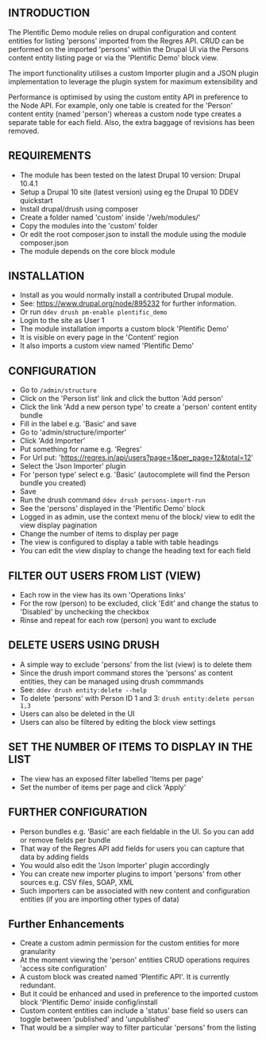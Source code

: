 ## INTRODUCTION

The Plentific Demo module relies on drupal configuration and content entities
for listing 'persons' imported from the Regres API. CRUD can be performed on the
imported 'persons' within the Drupal UI via the Persons content entity listing page
or via the 'Plentific Demo' block view.

The import functionality utilises a custom Importer plugin and a JSON plugin implementation
to leverage the plugin system for maximum extensibility and

Performance is optimised by using the custom entity API in preference to the Node API.
For example, only one table is created for the 'Person' content entity (named 'person')
whereas a custom node type creates a separate table for each field. Also, the extra baggage
of revisions has been removed.

## REQUIREMENTS
- The module has been tested on the latest Drupal 10 version: Drupal 10.4.1
- Setup a Drupal 10 site (latest version) using eg the Drupal 10 DDEV quickstart
- Install drupal/drush using composer
- Create a folder named 'custom' inside '/web/modules/'
- Copy the modules into the 'custom' folder
- Or edit the root composer.json to install the module using the module composer.json
- The module depends on the core block module

## INSTALLATION
- Install as you would normally install a contributed Drupal module.
- See: https://www.drupal.org/node/895232 for further information.
- Or run `ddev drush pm-enable plentific_demo`
- Login to the site as User 1
- The module installation imports a custom block 'Plentific Demo'
- It is visible on every page in the 'Content' region
- It also imports a custom view named 'Plentific Demo'

## CONFIGURATION
- Go to `/admin/structure`
- Click on the 'Person list' link and click the button 'Add person'
- Click the link 'Add a new person type' to create a 'person' content entity bundle
- Fill in the label e.g. 'Basic' and save
- Go to 'admin/structure/importer'
- Click 'Add Importer'
- Put something for name e.g. 'Regres'
- For Url put: 'https://reqres.in/api/users?page=1&per_page=12&total=12'
- Select the 'Json Importer' plugin
- For 'person type' select e.g. 'Basic' (autocomplete will find the Person bundle you created)
- Save
- Run the drush command `ddev drush persons-import-run`
- See the 'persons' displayed in the 'Plentific Demo' block
- Logged in as admin, use the context menu of the block/ view to edit the view display pagination
- Change the number of items to display per page
- The view is configured to display a table with table headings
- You can edit the view display to change the heading text for each field

## FILTER OUT USERS FROM LIST (VIEW)
- Each row in the view has its own 'Operations links'
- For the row (person) to be excluded, click 'Edit' and change the status to 'Disabled' by unchecking the checkbox
- Rinse and repeat for each row (person) you want to exclude

## DELETE USERS USING DRUSH
- A simple way to exclude 'persons' from the list (view) is to delete them
- Since the drush import command stores the 'persons' as content entities, they can be managed using drush commmands
- See: `ddev drush entity:delete --help`
- To delete 'persons' with Person ID 1 and 3: `drush entity:delete person 1,3`
- Users can also be deleted in the UI
- Users can also be filtered by editing the block view settings

## SET THE NUMBER OF ITEMS TO DISPLAY IN THE LIST
- The view has an exposed filter labelled 'Items per page'
- Set the number of items per page and click 'Apply'

## FURTHER CONFIGURATION
- Person bundles e.g. 'Basic' are each fieldable in the UI. So you can add or remove fields per bundle
- That way of the Regres API add fields for users you can capture that data by adding fields
- You would also edit the 'Json Importer' plugin accordingly
- You can create new importer plugins to import 'persons' from other sources e.g. CSV files, SOAP, XML
- Such importers can be associated with new content and configuration entities (if you are importing other types of data)

## Further Enhancements
- Create a custom admin permission for the custom entities for more granularity
- At the moment viewing the 'person' entities CRUD operations requires 'access site configuration'
- A custom block was created named 'Plentific API'. It is currently redundant.
- But it could be enhanced and used in preference to the imported custom block 'Plentific Demo' inside config/install
- Custom content entities can include a 'status' base field so users can toggle between 'published' and 'unpublished'
- That would be a simpler way to filter particular 'persons' from the listing


